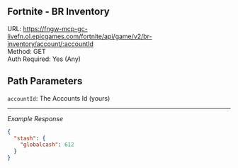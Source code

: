 ## Fortnite - BR Inventory

URL: https://fngw-mcp-gc-livefn.ol.epicgames.com/fortnite/api/game/v2/br-inventory/account/:accountId \
Method: GET \
Auth Required: Yes (Any)

## Path Parameters

`accountId`: The Accounts Id (yours)

---

_Example Response_

```json
{
  "stash": {
    "globalcash": 612
  }
}
```
